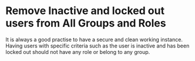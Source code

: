 # Remove Inactive and locked out users from All Groups and Roles

It is always a good practise to have a secure and clean working instance. Having users with specific criteria such as the user is inactive and has been locked out should not have any role or belong to any group.